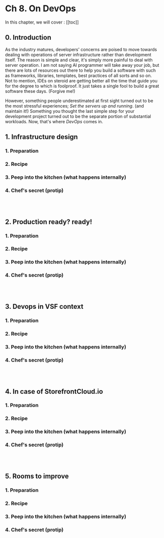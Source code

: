 # Ch 8. On DevOps 

In this chapter, we will cover : 
[[toc]]

## 0. Introduction
As the industry matures, developers' concerns are poised to move towards dealing with operations of server infrastructure rather than development itself. The reason is simple and clear, it's simply more painful to deal with server operation. I am not saying AI programmer will take away your job, but there are lots of resources out there to help you build a software with such as frameworks, libraries, templates, best practices of all sorts and so on. Not to mention, IDEs on steroid are getting better all the time that guide you for the degree to which is foolproof. It just takes a single fool to build a great software these days. (Forgive me!) 

However, something people underestimated at first sight turned out to be the most stressful experiences; _Set the servers up and running_. (and maintain it!) Something you thought the last simple step for your development project turned out to be the separate portion of substantial workloads. Now, that's where _DevOps_ comes in.  

## 1. Infrastructure design
### 1. Preparation
### 2. Recipe
### 3. Peep into the kitchen (what happens internally)
### 4. Chef's secret (protip)
<br />
<br />

## 2. Production ready? ready!
### 1. Preparation
### 2. Recipe
### 3. Peep into the kitchen (what happens internally)
### 4. Chef's secret (protip)
<br />
<br />

## 3. Devops in VSF context
### 1. Preparation
### 2. Recipe
### 3. Peep into the kitchen (what happens internally)
### 4. Chef's secret (protip)
<br />
<br />

## 4. In case of StorefrontCloud.io
### 1. Preparation
### 2. Recipe
### 3. Peep into the kitchen (what happens internally)
### 4. Chef's secret (protip)
<br />
<br />

## 5. Rooms to improve
### 1. Preparation
### 2. Recipe
### 3. Peep into the kitchen (what happens internally)
### 4. Chef's secret (protip)
<br />
<br />